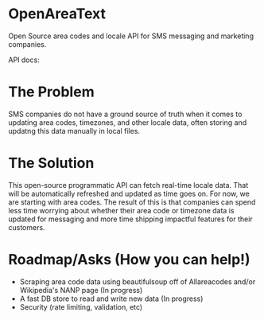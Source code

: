 # OpenAreaText
Open Source area codes and locale API for SMS messaging and marketing companies. 

API docs: 

# The Problem 

SMS companies do not have a ground source of truth when it comes to updating area codes, timezones, and other locale data, often storing and updatng this data manually in local files. 

# The Solution 

This open-source programmatic API can fetch real-time locale data. That will be automatically refreshed and updated as time goes on. For now, we are starting with area codes. The result of this is that  companies can spend less time worrying about whether their area code or timezone data is updated for messaging and more time shipping impactful features  for their customers. 

# Roadmap/Asks (How you can help!)

- Scraping area code data using beautifulsoup off of Allareacodes and/or Wikipedia's NANP page (In progress)
- A fast DB store to read and write new data (In progress)
- Security (rate limiting, validation, etc) 


 
